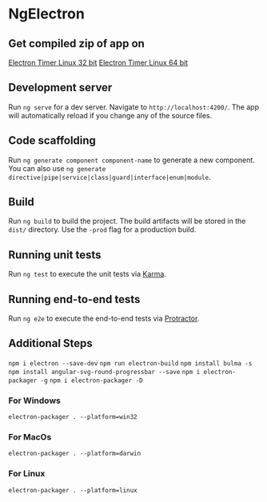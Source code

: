 # NgElectron

## Get compiled zip of app on 
[Electron Timer Linux 32 bit](https://drive.google.com/open?id=1KCKozcnwwEuD6yOKd66hAdHGan63NkCg)
[Electron Timer Linux 64 bit](https://drive.google.com/open?id=1xBHGc8p4E3U0QBqd6wk4O5EJx1uh5X1U)

## Development server

Run `ng serve` for a dev server. Navigate to `http://localhost:4200/`. The app will automatically reload if you change any of the source files.

## Code scaffolding

Run `ng generate component component-name` to generate a new component. You can also use `ng generate directive|pipe|service|class|guard|interface|enum|module`.

## Build

Run `ng build` to build the project. The build artifacts will be stored in the `dist/` directory. Use the `-prod` flag for a production build.

## Running unit tests

Run `ng test` to execute the unit tests via [Karma](https://karma-runner.github.io).

## Running end-to-end tests

Run `ng e2e` to execute the end-to-end tests via [Protractor](http://www.protractortest.org/).

## Additional Steps

`npm i electron --save-dev`
`npm run electron-build`
`npm install bulma -s`
`npm install angular-svg-round-progressbar --save`
`npm i electron-packager -g`
`npm i electron-packager -D`

### For Windows
`electron-packager . --platform=win32`
### For MacOs
`electron-packager . --platform=darwin`
### For Linux
`electron-packager . --platform=linux`
